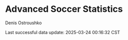 # Advanced Soccer Statistics
Denis Ostroushko

<!-- gfm -->

Last successful data update: 2025-03-24 00:16:32 CST
